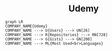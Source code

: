 <h1 align="center">Udemy</h1>

```mermaid
graph LR
COMPANY_NAME{Udemy}
COMPANY_NAME ---> U{Users} ---> UN[26]
COMPANY_NAME ---> R{Repositories} ---> RN[728]
COMPANY_NAME ---> G{Gists} ---> GN[200]
COMPANY_NAME ---> ML{Most Used<br>Languages}
```
